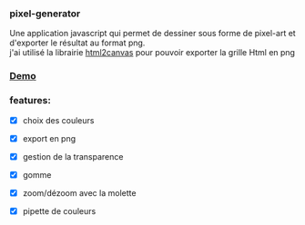 ### pixel-generator
Une application javascript qui permet de dessiner sous forme de pixel-art
et d'exporter le résultat au format png.  
j'ai utilisé la librairie [html2canvas](https://html2canvas.hertzen.com/) pour pouvoir exporter la grille Html en png
### [Demo](https://adrien35240.github.io/pixel-generator/)

### features:
* [x] choix des couleurs
* [x] export en png
* [x] gestion de la transparence
* [x] gomme
* [x] zoom/dézoom avec la molette
* [x] pipette de couleurs

